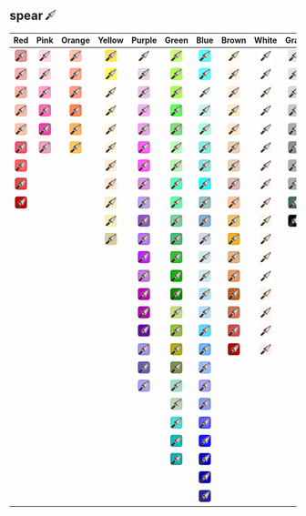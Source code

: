 ## spear ![spear](../../icons/units/spear.png)
| Red | Pink | Orange | Yellow | Purple | Green | Blue | Brown | White | Gray |
|:-:|:-:|:-:|:-:|:-:|:-:|:-:|:-:|:-:|:-:|
| ![IndianRed](../../icons/units/spear/IndianRed.png) | ![Pink](../../icons/units/spear/Pink.png) | ![LightSalmon](../../icons/units/spear/LightSalmon.png) | ![Gold](../../icons/units/spear/Gold.png) | ![Lavender](../../icons/units/spear/Lavender.png) | ![GreenYellow](../../icons/units/spear/GreenYellow.png) | ![Aqua](../../icons/units/spear/Aqua.png) | ![Cornsilk](../../icons/units/spear/Cornsilk.png) | ![White](../../icons/units/spear/White.png) | ![Gainsboro](../../icons/units/spear/Gainsboro.png) |
| ![LightCoral](../../icons/units/spear/LightCoral.png) | ![LightPink](../../icons/units/spear/LightPink.png) | ![Coral](../../icons/units/spear/Coral.png) | ![Yellow](../../icons/units/spear/Yellow.png) | ![Thistle](../../icons/units/spear/Thistle.png) | ![Chartreuse](../../icons/units/spear/Chartreuse.png) | ![Cyan](../../icons/units/spear/Cyan.png) | ![BlanchedAlmond](../../icons/units/spear/BlanchedAlmond.png) | ![Snow](../../icons/units/spear/Snow.png) | ![LightGray](../../icons/units/spear/LightGray.png) |
| ![Salmon](../../icons/units/spear/Salmon.png) | ![HotPink](../../icons/units/spear/HotPink.png) | ![Tomato](../../icons/units/spear/Tomato.png) | ![LightYellow](../../icons/units/spear/LightYellow.png) | ![Plum](../../icons/units/spear/Plum.png) | ![LawnGreen](../../icons/units/spear/LawnGreen.png) | ![LightCyan](../../icons/units/spear/LightCyan.png) | ![Bisque](../../icons/units/spear/Bisque.png) | ![HoneyDew](../../icons/units/spear/HoneyDew.png) | ![Silver](../../icons/units/spear/Silver.png) |
| ![DarkSalmon](../../icons/units/spear/DarkSalmon.png) | ![DeepPink](../../icons/units/spear/DeepPink.png) | ![OrangeRed](../../icons/units/spear/OrangeRed.png) | ![LemonChiffon](../../icons/units/spear/LemonChiffon.png) | ![Violet](../../icons/units/spear/Violet.png) | ![Lime](../../icons/units/spear/Lime.png) | ![PaleTurquoise](../../icons/units/spear/PaleTurquoise.png) | ![NavajoWhite](../../icons/units/spear/NavajoWhite.png) | ![MintCream](../../icons/units/spear/MintCream.png) | ![DarkGray](../../icons/units/spear/DarkGray.png) |
| ![LightSalmon](../../icons/units/spear/LightSalmon.png) | ![MediumVioletRed](../../icons/units/spear/MediumVioletRed.png) | ![DarkOrange](../../icons/units/spear/DarkOrange.png) | ![LightGoldenrodYellow](../../icons/units/spear/LightGoldenrodYellow.png) | ![Orchid](../../icons/units/spear/Orchid.png) | ![LimeGreen](../../icons/units/spear/LimeGreen.png) | ![Aquamarine](../../icons/units/spear/Aquamarine.png) | ![Wheat](../../icons/units/spear/Wheat.png) | ![Azure](../../icons/units/spear/Azure.png) | ![Gray](../../icons/units/spear/Gray.png) |
| ![Crimson](../../icons/units/spear/Crimson.png) | ![PaleVioletRed](../../icons/units/spear/PaleVioletRed.png) | ![Orange](../../icons/units/spear/Orange.png) | ![PapayaWhip](../../icons/units/spear/PapayaWhip.png) | ![Fuchsia](../../icons/units/spear/Fuchsia.png) | ![PaleGreen](../../icons/units/spear/PaleGreen.png) | ![Turquoise](../../icons/units/spear/Turquoise.png) | ![BurlyWood](../../icons/units/spear/BurlyWood.png) | ![AliceBlue](../../icons/units/spear/AliceBlue.png) | ![DimGray](../../icons/units/spear/DimGray.png) |
| ![Red](../../icons/units/spear/Red.png) | | | ![Moccasin](../../icons/units/spear/Moccasin.png) | ![Magenta](../../icons/units/spear/Magenta.png) | ![LightGreen](../../icons/units/spear/LightGreen.png) | ![MediumTurquoise](../../icons/units/spear/MediumTurquoise.png) | ![Tan](../../icons/units/spear/Tan.png) | ![GhostWhite](../../icons/units/spear/GhostWhite.png) | ![LightSlateGray](../../icons/units/spear/LightSlateGray.png) |
| ![FireBrick](../../icons/units/spear/FireBrick.png) | | | ![PeachPuff](../../icons/units/spear/PeachPuff.png) | ![MediumOrchid](../../icons/units/spear/MediumOrchid.png) | ![MediumSpringGreen](../../icons/units/spear/MediumSpringGreen.png) | ![DarkTurquoise](../../icons/units/spear/DarkTurquoise.png) | ![RosyBrown](../../icons/units/spear/RosyBrown.png) | ![WhiteSmoke](../../icons/units/spear/WhiteSmoke.png) | ![SlateGray](../../icons/units/spear/SlateGray.png) |
| ![DarkRed](../../icons/units/spear/DarkRed.png) | | | ![PaleGoldenrod](../../icons/units/spear/PaleGoldenrod.png) | ![MediumPurple](../../icons/units/spear/MediumPurple.png) | ![SpringGreen](../../icons/units/spear/SpringGreen.png) | ![CadetBlue](../../icons/units/spear/CadetBlue.png) | ![SandyBrown](../../icons/units/spear/SandyBrown.png) | ![SeaShell](../../icons/units/spear/SeaShell.png) | ![DarkSlateGray](../../icons/units/spear/DarkSlateGray.png) |
| | | | ![Khaki](../../icons/units/spear/Khaki.png) | ![RebeccaPurple](../../icons/units/spear/RebeccaPurple.png) | ![MediumSeaGreen](../../icons/units/spear/MediumSeaGreen.png) | ![SteelBlue](../../icons/units/spear/SteelBlue.png) | ![Goldenrod](../../icons/units/spear/Goldenrod.png) | ![Beige](../../icons/units/spear/Beige.png) | ![Black](../../icons/units/spear/Black.png) |
| | | | ![DarkKhaki](../../icons/units/spear/DarkKhaki.png) | ![BlueViolet](../../icons/units/spear/BlueViolet.png) | ![SeaGreen](../../icons/units/spear/SeaGreen.png) | ![LightSteelBlue](../../icons/units/spear/LightSteelBlue.png) | ![DarkGoldenrod](../../icons/units/spear/DarkGoldenrod.png) | ![OldLace](../../icons/units/spear/OldLace.png) | |
| | | | | ![DarkViolet](../../icons/units/spear/DarkViolet.png) | ![ForestGreen](../../icons/units/spear/ForestGreen.png) | ![PowderBlue](../../icons/units/spear/PowderBlue.png) | ![Peru](../../icons/units/spear/Peru.png) | ![FloralWhite](../../icons/units/spear/FloralWhite.png) | |
| | | | | ![DarkOrchid](../../icons/units/spear/DarkOrchid.png) | ![Green](../../icons/units/spear/Green.png) | ![LightBlue](../../icons/units/spear/LightBlue.png) | ![Chocolate](../../icons/units/spear/Chocolate.png) | ![Ivory](../../icons/units/spear/Ivory.png) | |
| | | | | ![DarkMagenta](../../icons/units/spear/DarkMagenta.png) | ![DarkGreen](../../icons/units/spear/DarkGreen.png) | ![SkyBlue](../../icons/units/spear/SkyBlue.png) | ![SaddleBrown](../../icons/units/spear/SaddleBrown.png) | ![AntiqueWhite](../../icons/units/spear/AntiqueWhite.png) | |
| | | | | ![Purple](../../icons/units/spear/Purple.png) | ![YellowGreen](../../icons/units/spear/YellowGreen.png) | ![LightSkyBlue](../../icons/units/spear/LightSkyBlue.png) | ![Sienna](../../icons/units/spear/Sienna.png) | ![Linen](../../icons/units/spear/Linen.png) | |
| | | | | ![Indigo](../../icons/units/spear/Indigo.png) | ![OliveDrab](../../icons/units/spear/OliveDrab.png) | ![DeepSkyBlue](../../icons/units/spear/DeepSkyBlue.png) | ![Brown](../../icons/units/spear/Brown.png) | ![LavenderBlush](../../icons/units/spear/LavenderBlush.png) | |
| | | | | ![SlateBlue](../../icons/units/spear/SlateBlue.png) | ![Olive](../../icons/units/spear/Olive.png) | ![DodgerBlue](../../icons/units/spear/DodgerBlue.png) | ![Maroon](../../icons/units/spear/Maroon.png) | ![MistyRose](../../icons/units/spear/MistyRose.png) | |
| | | | | ![DarkSlateBlue](../../icons/units/spear/DarkSlateBlue.png) | ![DarkOliveGreen](../../icons/units/spear/DarkOliveGreen.png) | ![CornflowerBlue](../../icons/units/spear/CornflowerBlue.png) | | | |
| | | | | ![MediumSlateBlue](../../icons/units/spear/MediumSlateBlue.png) | ![MediumAquamarine](../../icons/units/spear/MediumAquamarine.png) | ![MediumSlateBlue](../../icons/units/spear/MediumSlateBlue.png) | | | |
| | | | | | ![DarkSeaGreen](../../icons/units/spear/DarkSeaGreen.png) | ![RoyalBlue](../../icons/units/spear/RoyalBlue.png) | | | |
| | | | | | ![LightSeaGreen](../../icons/units/spear/LightSeaGreen.png) | ![Blue](../../icons/units/spear/Blue.png) | | | |
| | | | | | ![DarkCyan](../../icons/units/spear/DarkCyan.png) | ![MediumBlue](../../icons/units/spear/MediumBlue.png) | | | |
| | | | | | ![Teal](../../icons/units/spear/Teal.png) | ![DarkBlue](../../icons/units/spear/DarkBlue.png) | | | |
| | | | | | | ![Navy](../../icons/units/spear/Navy.png) | | | |
| | | | | | | ![MidnightBlue](../../icons/units/spear/MidnightBlue.png) | | | |